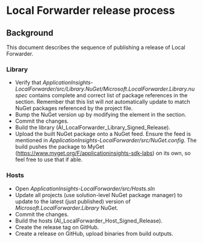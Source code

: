 # Local Forwarder release process

## Background
This document describes the sequence of publishing a release of Local Forwarder.

### Library
* Verify that *ApplicationInsights-LocalForwarder/src/Library.NuGet/Microsoft.LocalForwarder.Library.nuspec* contains complete and correct list of package references in the *<dependencies/>* section. Remember that this list will *not* automatically update to match NuGet packages referenced by the project file.
* Bump the NuGet version up by modifying the *<version/>* element in the *<metadata/>* section.
* Commit the changes.
* Build the library (AI_LocalForwarder_Library_Signed_Release).
* Upload the built NuGet package onto a NuGet feed. Ensure the feed is mentioned in *ApplicationInsights-LocalForwarder/src/NuGet.config*. The build pushes the package to MyGet (https://www.myget.org/F/applicationinsights-sdk-labs) on its own, so feel free to use that if able.

### Hosts
* Open *ApplicationInsights-LocalForwarder/src/Hosts.sln*
* Update all projects (use solution-level NuGet package manager) to update to the latest (just published) version of *Microsoft.LocalForwarder.Library* NuGet.
* Commit the changes.
* Build the hosts (AI_LocalForwarder_Host_Signed_Release).
* Create the release tag on GitHub.
* Create a release on GitHub, upload binaries from build outputs.


